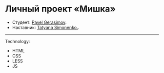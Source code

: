 # Личный проект «Мишка» 

* Студент: [Pavel Gerasimov](https://up.htmlacademy.ru/adaptive/25/user/1971177).
* Наставник: [Tatyana Simonenko.](https://htmlacademy.ru/profile/tatien).

---

Technology:

- HTML
- CSS
- LESS
- JS
